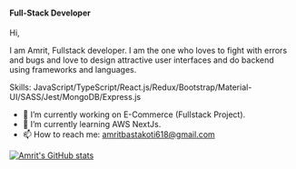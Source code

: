 
#### Full-Stack Developer
Hi, 

I am Amrit, Fullstack developer. I am the one who loves to fight with errors and bugs and love to design attractive user interfaces and do backend using frameworks and languages. 

Skills: JavaScript/TypeScript/React.js/Redux/Bootstrap/Material-UI/SASS/Jest/MongoDB/Express.js

- 🔭 I’m currently working on E-Commerce (Fullstack Project). 
- 🌱 I’m currently learning AWS NextJs. 
- 📫 How to reach me: amritbastakoti618@gmail.com 








  


[![Amrit's GitHub stats](https://github-readme-stats.vercel.app/api?username=Amrit618)](https://github.com/Amrit618/github-readme-stats)

